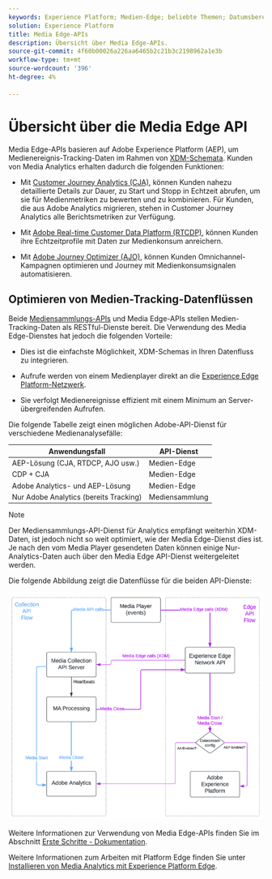 ```yaml
---
keywords: Experience Platform; Medien-Edge; beliebte Themen; Datumsbereich
solution: Experience Platform
title: Media Edge-APIs
description: Übersicht über Media Edge-APIs.
source-git-commit: 4f60b00026a226aa6465b2c21b3c2198962a1e3b
workflow-type: tm+mt
source-wordcount: '396'
ht-degree: 4%

---
```



# Übersicht über die Media Edge API

Media Edge-APIs basieren auf Adobe Experience Platform (AEP), um Medienereignis-Tracking-Daten im Rahmen von [XDM-Schemata](https://experienceleague.adobe.com/docs/experience-platform/xdm/home.html?lang=en#:~:text=Experience%20Data%20Model%20(XDM)%2C,the%20power%20of%20digital%20experiences). Kunden von Media Analytics erhalten dadurch die folgenden Funktionen:

* Mit [Customer Journey Analytics (CJA)](https://experienceleague.adobe.com/docs/analytics-platform/using/cja-overview/cja-overview.html?lang=de), können Kunden nahezu detaillierte Details zur Dauer, zu Start und Stopp in Echtzeit abrufen, um sie für Medienmetriken zu bewerten und zu kombinieren. Für Kunden, die aus Adobe Analytics migrieren, stehen in Customer Journey Analytics alle Berichtsmetriken zur Verfügung.

* Mit [Adobe Real-time Customer Data Platform (RTCDP)](https://experienceleague.adobe.com/docs/experience-platform/rtcdp/overview.html?lang=de), können Kunden ihre Echtzeitprofile mit Daten zur Medienkonsum anreichern.

* Mit [Adobe Journey Optimizer (AJO)](https://experienceleague.adobe.com/docs/journey-optimizer/using/get-started/get-started.html?lang=en), können Kunden Omnichannel-Kampagnen optimieren und Journey mit Medienkonsumsignalen automatisieren.


## Optimieren von Medien-Tracking-Datenflüssen

Beide [Mediensammlungs-APIs](https://experienceleague.adobe.com/docs/media-analytics/using/implementation/streaming-media-apis/mc-api-overview.html?lang=en&amp;media-tracking-data-flows) und Media Edge-APIs stellen Medien-Tracking-Daten als RESTful-Dienste bereit. Die Verwendung des Media Edge-Dienstes hat jedoch die folgenden Vorteile:

* Dies ist die einfachste Möglichkeit, XDM-Schemas in Ihren Datenfluss zu integrieren.

* Aufrufe werden von einem Medienplayer direkt an die [Experience Edge Platform-Netzwerk](https://experienceleague.adobe.com/docs/experience-platform/edge-network-server-api/overview.html?lang=en).

* Sie verfolgt Medienereignisse effizient mit einem Minimum an Server-übergreifenden Aufrufen.

Die folgende Tabelle zeigt einen möglichen Adobe-API-Dienst für verschiedene Medienanalysefälle:

| Anwendungsfall | API-Dienst |
| -------- | ------ |
| AEP-Lösung (CJA, RTDCP, AJO usw.) | Medien-Edge |
| CDP + CJA | Medien-Edge |
| Adobe Analytics- und AEP-Lösung | Medien-Edge |
| Nur Adobe Analytics (bereits Tracking) | Mediensammlung |

>[!NOTE]
>
> Der Mediensammlungs-API-Dienst für Analytics empfängt weiterhin XDM-Daten, ist jedoch nicht so weit optimiert, wie der Media Edge-Dienst dies ist. Je nach den vom Media Player gesendeten Daten können einige Nur-Analytics-Daten auch über den Media Edge API-Dienst weitergeleitet werden.

Die folgende Abbildung zeigt die Datenflüsse für die beiden API-Dienste:


![Datenflüsse für Medienanalysen](../assets/edge-api-dataflow.png)


Weitere Informationen zur Verwendung von Media Edge-APIs finden Sie im Abschnitt [Erste Schritte - Dokumentation](getting-started.md).

Weitere Informationen zum Arbeiten mit Platform Edge finden Sie unter [Installieren von Media Analytics mit Experience Platform Edge](https://experienceleague.adobe.com/docs/media-analytics/using/implementation/implementation-edge.html?lang=en).




